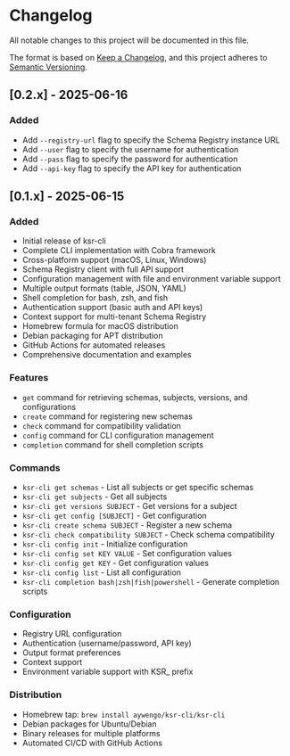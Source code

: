 # Changelog

All notable changes to this project will be documented in this file.

The format is based on [Keep a Changelog](https://keepachangelog.com/en/1.0.0/),
and this project adheres to [Semantic Versioning](https://semver.org/spec/v2.0.0.html).

## [0.2.x] - 2025-06-16

### Added
- Add `--registry-url` flag to specify the Schema Registry instance URL
- Add `--user` flag to specify the username for authentication
- Add `--pass` flag to specify the password for authentication
- Add `--api-key` flag to specify the API key for authentication

## [0.1.x] - 2025-06-15

### Added
- Initial release of ksr-cli
- Complete CLI implementation with Cobra framework
- Cross-platform support (macOS, Linux, Windows)
- Schema Registry client with full API support
- Configuration management with file and environment variable support
- Multiple output formats (table, JSON, YAML)
- Shell completion for bash, zsh, and fish
- Authentication support (basic auth and API keys)
- Context support for multi-tenant Schema Registry
- Homebrew formula for macOS distribution
- Debian packaging for APT distribution
- GitHub Actions for automated releases
- Comprehensive documentation and examples

### Features
- `get` command for retrieving schemas, subjects, versions, and configurations
- `create` command for registering new schemas
- `check` command for compatibility validation
- `config` command for CLI configuration management
- `completion` command for shell completion scripts

### Commands
- `ksr-cli get schemas` - List all subjects or get specific schemas
- `ksr-cli get subjects` - Get all subjects
- `ksr-cli get versions SUBJECT` - Get versions for a subject
- `ksr-cli get config [SUBJECT]` - Get configuration
- `ksr-cli create schema SUBJECT` - Register a new schema
- `ksr-cli check compatibility SUBJECT` - Check schema compatibility
- `ksr-cli config init` - Initialize configuration
- `ksr-cli config set KEY VALUE` - Set configuration values
- `ksr-cli config get KEY` - Get configuration values
- `ksr-cli config list` - List all configuration
- `ksr-cli completion bash|zsh|fish|powershell` - Generate completion scripts

### Configuration
- Registry URL configuration
- Authentication (username/password, API key)
- Output format preferences
- Context support
- Environment variable support with KSR_ prefix

### Distribution
- Homebrew tap: `brew install aywengo/ksr-cli/ksr-cli`
- Debian packages for Ubuntu/Debian
- Binary releases for multiple platforms
- Automated CI/CD with GitHub Actions

[Unreleased]: https://github.com/aywengo/ksr-cli/compare/v0.1.0...HEAD
[0.1.0]: https://github.com/aywengo/ksr-cli/releases/tag/v0.1.0
